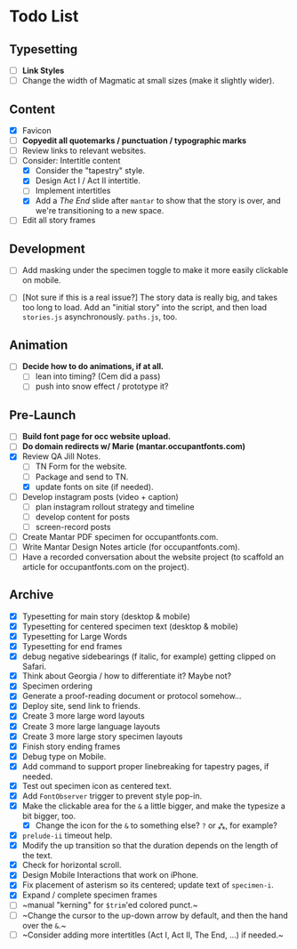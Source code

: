# Todo List

## Typesetting

- [ ] **Link Styles**
- [ ] Change the width of Magmatic at small sizes (make it slightly wider).

## Content

- [x] Favicon
- [ ] **Copyedit all quotemarks / punctuation / typographic marks**
- [ ] Review links to relevant websites.
- [ ] Consider: Intertitle content
  - [x] Consider the "tapestry" style.
  - [x] Design Act I / Act II intertitle.
  - [ ] Implement intertitles
  - [x] Add a *The End* slide after `mantar` to show that the story is over, and we're transitioning to a new space.
- [ ] Edit all story frames

## Development

- [ ] Add masking under the specimen toggle to make it more easily clickable on mobile.
- [ ] [Not sure if this is a real issue?] The story data is really big, and takes too long to load. Add an "initial story" into the script, and then load `stories.js` asynchronously. `paths.js`, too.


## Animation

- [ ] **Decide how to do animations, if at all.**
  - [ ] lean into timing? (Cem did a pass)
  - [ ] push into snow effect / prototype it?

## Pre-Launch

- [ ] **Build font page for occ website upload.**
- [ ] **Do domain redirects w/ Marie (mantar.occupantfonts.com)**
- [x] Review QA Jill Notes.
  - [ ] TN Form for the website.
  - [ ] Package and send to TN.
  - [x] update fonts on site (if needed).
- [ ] Develop instagram posts (video + caption)
  - [ ] plan instagram rollout strategy and timeline
  - [ ] develop content for posts
  - [ ] screen-record posts
- [ ] Create Mantar PDF specimen for occupantfonts.com.
- [ ] Write Mantar Design Notes article (for occupantfonts.com).
- [ ] Have a recorded conversation about the website project (to scaffold an article for occupantfonts.com on the project).

## Archive

- [x] Typesetting for main story (desktop & mobile)
- [x] Typesetting for centered specimen text (desktop & mobile)
- [x] Typesetting for Large Words
- [x] Typesetting for end frames
- [x] debug negative sidebearings (f italic, for example) getting clipped on Safari.
- [x] Think about Georgia / how to differentiate it? Maybe not?
- [x] Specimen ordering
- [x] Generate a proof-reading document or protocol somehow...
- [x] Deploy site, send link to friends.
- [x] Create 3 more large word layouts
- [x] Create 3 more large language layouts
- [x] Create 3 more large story specimen layouts
- [x] Finish story ending frames
- [x] Debug type on Mobile.
- [x] Add command to support proper linebreaking for tapestry pages, if needed.
- [x] Test out specimen icon as centered text.
- [x] Add `FontObserver` trigger to prevent style pop-in.
- [x] Make the clickable area for the `&` a little bigger, and make the typesize a bit bigger, too.
  - [x] Change the icon for the `&` to something else? `?` or `⁂`, for example?
- [x] `prelude-ii` timeout help.
- [x] Modify the up transition so that the duration depends on the length of the text.
- [x] Check for horizontal scroll.
- [x] Design Mobile Interactions that work on iPhone.
- [x] Fix placement of asterism so its centered; update text of `specimen-i`.
- [x] Expand / complete specimen frames
- [ ] ~manual "kerning" for `$trim`'ed colored punct.~
- [ ] ~Change the cursor to the up-down arrow by default, and then the hand over the `&`.~
- [ ] ~Consider adding more intertitles (Act I, Act II, The End, ...) if needed.~
